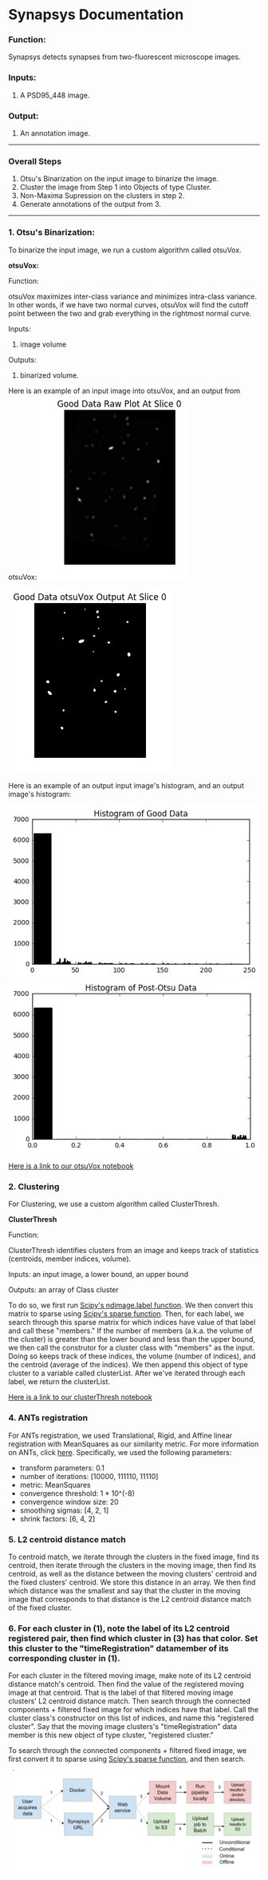 # Synapsys Documentation

### Function:
Synapsys detects synapses from two-fluorescent microscope images.

### Inputs:
1. A PSD95_448 image.

### Output:
1. An annotation image.

_____________________________________________________________________________
### Overall Steps

1. Otsu's Binarization on the input image to binarize the image.
2. Cluster the image from Step 1 into Objects of type Cluster. 
3. Non-Maxima Supression on the clusters in step 2. 
4. Generate annotations of the output from 3. 
_____________________________________________________________________________

### 1. Otsu's Binarization:

To binarize the input image, we run a custom algorithm called otsuVox. 

**otsuVox:**

Function: 

otsuVox maximizes inter-class variance and minimizes intra-class variance. In other words, if we have two normal curves, otsuVox will find the cutoff point between the two and grab everything in the rightmost normal curve.

Inputs: 
1. image volume

Outputs: 
1. binarized volume.

Here is an example of an input image into otsuVox, and an output from otsuVox: 
![](https://github.com/NeuroDataDesign/pan-synapse/blob/master/pipeline_3/background/images/input.png)

![](https://github.com/NeuroDataDesign/pan-synapse/blob/master/pipeline_3/background/images/otsu.png)

Here is an example of an output input image's histogram, and an output image's histogram: 

![](https://github.com/NeuroDataDesign/pan-synapse/blob/master/pipeline_3/background/images/inputHist.png)
![](https://github.com/NeuroDataDesign/pan-synapse/blob/master/pipeline_3/background/images/otsuHist.png)

[Here is a link to our otsuVox notebook](https://github.com/NeuroDataDesign/pan-synapse/blob/master/pipeline_3/background/OTSU_Notebook.ipynb)
	

### 2. Clustering

For Clustering, we use a custom algorithm called ClusterThresh. 

**ClusterThresh**

Function: 

ClusterThresh identifies clusters from an image and keeps track of statistics (centroids, member indices, volume).

Inputs: an input image, a lower bound, an upper bound

Outputs: an array of Class cluster

To do so, we first run [Scipy's ndimage.label function](https://docs.scipy.org/doc/scipy-0.14.0/reference/generated/scipy.ndimage.measurements.label.html). We then convert this matrix to sparse using [Scipy's sparse function](https://docs.scipy.org/doc/scipy/reference/sparse.html). Then, for each label, we search through this sparse matrix for which indices have value of that label and call these "members." If the number of members (a.k.a. the volume of the cluster) is greater than the lower bound and less than the upper bound, we then call the construtor for a cluster class with "members" as the input. Doing so keeps track of these indices, the volume (number of indices), and the centroid (average of the indices). We then append this object of type cluster to a variable called clusterList. After we've iterated through each label, we return the clusterList.

[Here is a link to our clusterThresh notebook](https://github.com/NeuroDataDesign/pan-synapse/blob/master/pipeline_3/background/Cluster_Thresh_Algorithms.md.ipynb)

### 4. ANTs registration

For ANTs registration, we used Translational, Rigid, and Affine linear registration with MeanSquares as our similarity metric. For more information on ANTs, click [here](http://stnava.github.io/ANTs/_). Specifically, we used the following parameters: 
* transform parameters: 0.1
* number of iterations: [10000, 111110, 11110]
* metric: MeanSquares
* convergence threshold: 1 * 10^(-8)
* convergence window size: 20
* smoothing sigmas: [4, 2, 1]
* shrink factors: [6, 4, 2]

### 5. L2 centroid distance match 

To centroid match, we iterate through the clusters in the fixed image, find its centroid, then iterate through the clusters in the moving image, then find its centroid, as well as the distance between the moving clusters' centroid and the fixed clusters' centroid. We store this distance in an array. We then find which distance was the smallest and say that the cluster in the moving image that corresponds to that distance is the L2 centroid distance match of the fixed cluster.

### 6. For each cluster in (1), note the label of its L2 centroid registered pair, then find which cluster in (3) has that color. Set this cluster to the "timeRegistration" datamember of its corresponding cluster in (1).

For each cluster in the filtered moving image, make note of its L2 centroid distance match's centroid. Then find the value of the registered moving image at that centroid. That is the label of that filtered moving image clusters' L2 centroid distance match. Then search through the connected components + filtered fixed image for which indices have that label. Call the cluster class's constructor on this list of indices, and name this "registered cluster". Say that the moving image clusters's "timeRegistration" data member is this new object of type cluster, "registered cluster." 

To search through the connected components + filtered fixed image, we first convert it to sparse using [Scipy's sparse function](https://docs.scipy.org/doc/scipy/reference/sparse.html), and then search. 

![Cloud Figure](https://github.com/NeuroDataDesign/pan-synapse/blob/master/figures/Screen%20Shot%202017-04-10%20at%205.11.16%20PM.png)

